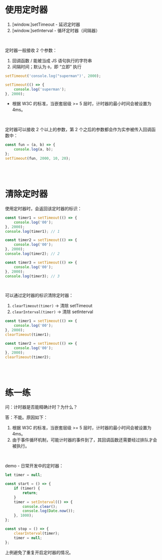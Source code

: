 # 使用定时器

1. [window.]setTimeout - 延迟定时器
2. [window.]setInterval - 循环定时器（间隔器）

<br>

定时器一般接收 2 个参数：

1.  回调函数 / 能被当成 JS 语句执行的字符串
2.  间隔时间；默认为 `0`，即 “立即” 执行

```js
setTimeout('console.log("superman")', 2000);
```

```js
setTimeout(() => {
    console.log('superman');
}, 2000);
```

-   根据 W3C 的标准，当嵌套层级 >= 5 层时，计时器的最小时间会被设置为 4ms。

<br>

定时器可以接收 2 个以上的参数，第 2 个之后的参数都会作为实参被传入回调函数中：

```js
const fun = (a, b) => {
    console.log(a, b);
};
setTimeout(fun, 2000, 10, 20);
```

<br><br>

# 清除定时器

使用定时器时，会返回该定时器的标识：

```js
const timer1 = setTimeout(() => {
    console.log('00');
}, 2000);
console.log(timer1); // 1

const timer2 = setTimeout(() => {
    console.log('00');
}, 2000);
console.log(timer2); // 2

const timer3 = setTimeout(() => {
    console.log('00');
}, 2000);
console.log(timer3); // 3
```

<br>

可以通过定时器的标识清除定时器：

1. `clearTimeout(timer)` → 清除 setTimeout
2. `clearInterval(timer)` → 清除 setInterval

```js
const timer1 = setTimeout(() => {
    console.log('00');
}, 2000);
clearTimeout(timer1);

const timer2 = setTimeout(() => {
    console.log('00');
}, 2000);
clearTimeout(timer2);
```

<br><br>

# 练一练

问：计时器是否能精确计时？为什么？

答：不能。原因如下：

1.  根据 W3C 的标准，当嵌套层级 >= 5 层时，计时器的最小时间会被设置为 4ms。
2.  由于事件循环机制，可能计时器的事件到了，其回调函数还需要经过排队才会被执行。

<br>

demo - 日常开发中的定时器：

```js
let timer = null;

const start = () => {
    if (timer) {
        return;
    }
    timer = setInterval(() => {
        console.clear();
        console.log(Date.now());
    }, 1000);
};

const stop = () => {
    clearInterval(timer);
    timer = null;
};
```

上例避免了重复开启定时器的情况。

<br>
